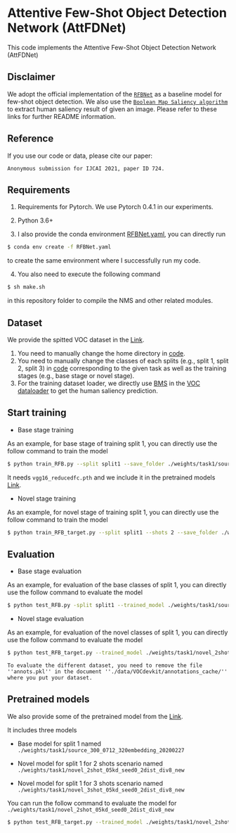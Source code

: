 Attentive Few-Shot Object Detection Network (AttFDNet)
=====================================

This code implements the Attentive Few-Shot Object Detection Network (AttFDNet)

Disclaimer
------------------
We adopt the official implementation of the [`RFBNet`](https://github.com/ruinmessi/RFBNet) as a baseline model for few-shot object detection. We also use the [`Boolean Map Saliency algorithm`](https://github.com/fzliu/saliency-bms) to extract human saliency result of given an image. Please refer to these links for further README information.

Reference
------------------
If you use our code or data, please cite our paper:
```text
Anonymous submission for IJCAI 2021, paper ID 724.
```

Requirements
------------------
1. Requirements for Pytorch. We use Pytorch 0.4.1 in our experiments.
2. Python 3.6+

3. I also provide the conda environment [RFBNet.yaml](https://github.com/chenxy99/AttFDNet/blob/master/RFBNet.yaml), you can directly run

```bash
$ conda env create -f RFBNet.yaml
```
to create the same environment where I successfully run my code.

4. You also need to execute the following command

```bash
$ sh make.sh
```

in this repository folder to compile the NMS and other related modules.

Dataset
------------------

We provide the spitted VOC dataset in the [Link](https://drive.google.com/file/d/1fmI7CjDFqFTOM4UhBARvLpGCbfqlF_zm/view?usp=sharing).

1. You need to manually change the home directory in [code](https://github.com/chenxy99/AttFDNet/blob/master/data/config.py#L6).
2. You need to manually change the classes of each splits (e.g., split 1, split 2, split 3) in [code](https://github.com/chenxy99/AttFDNet/blob/master/data/voc0712.py#L86) corresponding to the given task as well as the training stages (e.g., base stage or novel stage).
3. For the training dataset loader, we directly use [BMS](https://github.com/chenxy99/AttFDNet/blob/master/saliency_models/bms.py) in the [VOC dataloader](https://github.com/chenxy99/AttFDNet/blob/master/data/voc0712.py) to get the human saliency prediction.

Start training
------------------

- Base stage training

As an example, for base stage of training split 1, you can directly use the follow command to train the model

```bash
$ python train_RFB.py --split split1 --save_folder ./weights/task1/source_300_0712_320embedding_20200227/
```

It needs `vgg16_reducedfc.pth` and we include it in the pretrained models [Link](https://drive.google.com/file/d/1teUfobkg3SpHRmL4GFeC5HuiGRqfKqMm/view?usp=sharing).

- Novel stage training

As an example, for novel stage of training split 1, you can directly use the follow command to train the model

```bash
$ python train_RFB_target.py --split split1 --shots 2 --save_folder ./weights/task1/novel_2shot_05kd_seed0_2dist_div8_new/ --resume_net ./weights/task1/source_300_0712_320embedding_20200227/Final_RFB_vgg_VOC.pth
```

Evaluation
------------------

- Base stage evaluation

As an example, for evaluation of the base classes of split 1, you can directly use the follow command to evaluate the model

```bash
$ python test_RFB.py -split split1 --trained_model ./weights/task1/source_300_0712_320embedding_20200227/Final_RFB_vgg_VOC.pth
```

- Novel stage evaluation

As an example, for evaluation of the novel classes of split 1, you can directly use the follow command to evaluate the model

```bash
$ python test_RFB_target.py --trained_model ./weights/task1/novel_2shot_05kd_seed0_2dist_div8_new/Final_RFB_vgg_VOC.pth
```

`To evaluate the different dataset, you need to remove the file ''annots.pkl'' in the document ''./data/VOCdevkit/annotations_cache/'' where you put your dataset.`

Pretrained models
------------------

We also provide some of the pretrained model from the [Link](https://drive.google.com/file/d/1teUfobkg3SpHRmL4GFeC5HuiGRqfKqMm/view?usp=sharing).

It includes three models

- Base model for split 1 named `./weights/task1/source_300_0712_320embedding_20200227`

- Novel model for split 1 for 2 shots scenario named `./weights/task1/novel_2shot_05kd_seed0_2dist_div8_new`
- Novel model for split 1 for 3 shots scenario named `./weights/task1/novel_3shot_05kd_seed0_2dist_div8_new`

You can run the follow command to evaluate the model for `./weights/task1/novel_2shot_05kd_seed0_2dist_div8_new`

```bash
$ python test_RFB_target.py --trained_model ./weights/task1/novel_2shot_05kd_seed0_2dist_div8_new/Final_RFB_vgg_VOC.pth
```